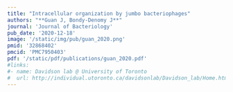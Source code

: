 ```yaml
---
title: "Intracellular organization by jumbo bacteriophages"
authors: "**Guan J, Bondy-Denomy J**"
journal: 'Journal of Bacteriology'
pub_date: '2020-12-18'
image: '/static/img/pub/guan_2020.png'
pmid: '32868402'
pmcid: 'PMC7950403'
pdf: '/static/pdf/publications/guan_2020.pdf'
#links:
#- name: Davidson lab @ University of Toronto
#  url: http://individual.utoronto.ca/davidsonlab/Davidson_lab/Home.html
---
```

